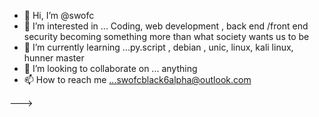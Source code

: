 - 👋 Hi, I’m @swofc
- 👀 I’m interested in ... Coding, web development , back end /front end security becoming something more than what society wants us to be
- 🌱 I’m currently learning ...py.script , debian , unic, linux, kali linux, hunner master
- 💞️ I’m looking to collaborate on ... anything 
- 📫 How to reach me ...swofcblack6alpha@outlook.com



--->
